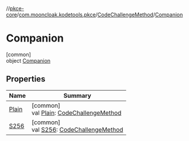 //[pkce-core](../../../../index.md)/[com.mooncloak.kodetools.pkce](../../index.md)/[CodeChallengeMethod](../index.md)/[Companion](index.md)

# Companion

[common]\
object [Companion](index.md)

## Properties

| Name | Summary |
|---|---|
| [Plain](-plain.md) | [common]<br>val [Plain](-plain.md): [CodeChallengeMethod](../index.md) |
| [S256](-s256.md) | [common]<br>val [S256](-s256.md): [CodeChallengeMethod](../index.md) |
